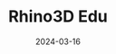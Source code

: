 ---
title: 'Rhino3D Edu'
link: https://www.rhino3d.com/for/education/
description: A commercial 3D computer graphics and computer-aided design (CAD) application software. Students and teachers save up to 80%
tags: []
content-type: tool
date: 2024-03-16
---